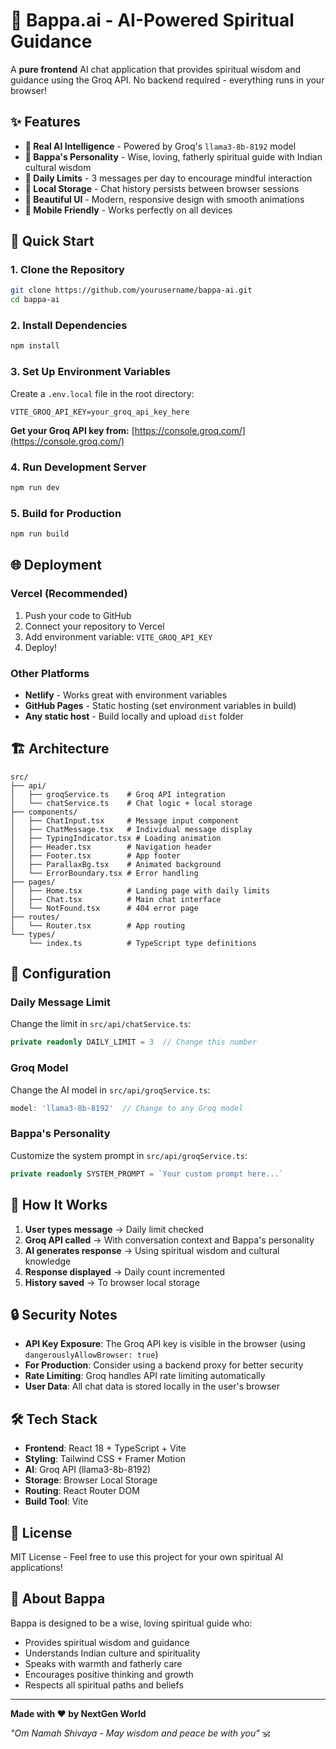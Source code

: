 # 🙏 Bappa.ai - AI-Powered Spiritual Guidance

A **pure frontend** AI chat application that provides spiritual wisdom and guidance using the Groq API. No backend required - everything runs in your browser!

## ✨ Features

- **🤖 Real AI Intelligence** - Powered by Groq's `llama3-8b-8192` model
- **🙏 Bappa's Personality** - Wise, loving, fatherly spiritual guide with Indian cultural wisdom
- **💬 Daily Limits** - 3 messages per day to encourage mindful interaction
- **💾 Local Storage** - Chat history persists between browser sessions
- **🎨 Beautiful UI** - Modern, responsive design with smooth animations
- **📱 Mobile Friendly** - Works perfectly on all devices

## 🚀 Quick Start

### 1. Clone the Repository
```bash
git clone https://github.com/yourusername/bappa-ai.git
cd bappa-ai
```

### 2. Install Dependencies
```bash
npm install
```

### 3. Set Up Environment Variables
Create a `.env.local` file in the root directory:
```env
VITE_GROQ_API_KEY=your_groq_api_key_here
```

**Get your Groq API key from:** [https://console.groq.com/](https://console.groq.com/)

### 4. Run Development Server
```bash
npm run dev
```

### 5. Build for Production
```bash
npm run build
```

## 🌐 Deployment

### Vercel (Recommended)
1. Push your code to GitHub
2. Connect your repository to Vercel
3. Add environment variable: `VITE_GROQ_API_KEY`
4. Deploy!

### Other Platforms
- **Netlify** - Works great with environment variables
- **GitHub Pages** - Static hosting (set environment variables in build)
- **Any static host** - Build locally and upload `dist` folder

## 🏗️ Architecture

```
src/
├── api/
│   ├── groqService.ts    # Groq API integration
│   └── chatService.ts    # Chat logic + local storage
├── components/
│   ├── ChatInput.tsx     # Message input component
│   ├── ChatMessage.tsx   # Individual message display
│   ├── TypingIndicator.tsx # Loading animation
│   ├── Header.tsx        # Navigation header
│   ├── Footer.tsx        # App footer
│   ├── ParallaxBg.tsx    # Animated background
│   └── ErrorBoundary.tsx # Error handling
├── pages/
│   ├── Home.tsx          # Landing page with daily limits
│   ├── Chat.tsx          # Main chat interface
│   └── NotFound.tsx      # 404 error page
├── routes/
│   └── Router.tsx        # App routing
└── types/
    └── index.ts          # TypeScript type definitions
```

## 🔧 Configuration

### Daily Message Limit
Change the limit in `src/api/chatService.ts`:
```typescript
private readonly DAILY_LIMIT = 3  // Change this number
```

### Groq Model
Change the AI model in `src/api/groqService.ts`:
```typescript
model: 'llama3-8b-8192'  // Change to any Groq model
```

### Bappa's Personality
Customize the system prompt in `src/api/groqService.ts`:
```typescript
private readonly SYSTEM_PROMPT = `Your custom prompt here...`
```

## 🎯 How It Works

1. **User types message** → Daily limit checked
2. **Groq API called** → With conversation context and Bappa's personality
3. **AI generates response** → Using spiritual wisdom and cultural knowledge
4. **Response displayed** → Daily count incremented
5. **History saved** → To browser local storage

## 🔒 Security Notes

- **API Key Exposure**: The Groq API key is visible in the browser (using `dangerouslyAllowBrowser: true`)
- **For Production**: Consider using a backend proxy for better security
- **Rate Limiting**: Groq handles API rate limiting automatically
- **User Data**: All chat data is stored locally in the user's browser

## 🛠️ Tech Stack

- **Frontend**: React 18 + TypeScript + Vite
- **Styling**: Tailwind CSS + Framer Motion
- **AI**: Groq API (llama3-8b-8192)
- **Storage**: Browser Local Storage
- **Routing**: React Router DOM
- **Build Tool**: Vite

## 📝 License

MIT License - Feel free to use this project for your own spiritual AI applications!

## 🙏 About Bappa

Bappa is designed to be a wise, loving spiritual guide who:
- Provides spiritual wisdom and guidance
- Understands Indian culture and spirituality
- Speaks with warmth and fatherly care
- Encourages positive thinking and growth
- Respects all spiritual paths and beliefs

---

**Made with ❤️ by NextGen World**

*"Om Namah Shivaya - May wisdom and peace be with you"* 🕉️
